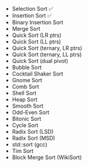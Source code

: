  - Selection Sort ✅
 - Insertion Sort ✅
 - Binary Insertion Sort
 - Merge Sort
 - Quick Sort (LR ptrs)
 - Quick Sort (LL ptrs)
 - Quick Sort (ternary, LR ptrs)
 - Quick Sort (ternary, LL ptrs)
 - Quick Sort (dual pivot)
 - Bubble Sort
 - Cocktail Shaker Sort
 - Gnome Sort
 - Comb Sort
 - Shell Sort
 - Heap Sort
 - Smooth Sort
 - Odd-Even Sort
 - Bitonic Sort
 - Cycle Sort
 - Radix Sort (LSD)
 - Radix Sort (MSD)
 - std::sort (gcc)
 - Tim Sort
 - Block Merge Sort (WikiSort)

